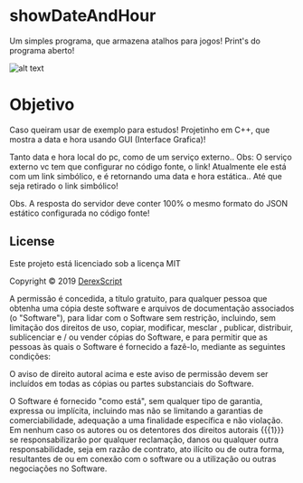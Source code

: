 # showDateAndHour
Um simples programa, que armazena atalhos para jogos!
Print's do programa aberto!

![alt text](https://uploaddeimagens.com.br/images/002/559/342/full/1.png)

# Objetivo

Caso queiram usar de exemplo para estudos!
Projetinho em C++, que mostra a data e hora usando GUI (Interface Grafica)!

Tanto data e hora local do pc, como de um serviço externo..
Obs: O serviço externo vc tem que configurar no código fonte, o link!
Atualmente ele está com um link simbólico, e é retornando uma data e hora estática.. Até que seja retirado o link simbólico!

Obs. A resposta do servidor deve conter 100% o mesmo formato do JSON estático configurada no código fonte!

## License

Este projeto está licenciado sob a licença MIT

Copyright © 2019 [DerexScript](https://github.com/DerexScript)

A permissão é concedida, a título gratuito, para qualquer pessoa que obtenha uma cópia deste software e arquivos de documentação associados (o "Software"), para lidar com o Software sem restrição, incluindo, sem limitação dos direitos de uso, copiar, modificar, mesclar , publicar, distribuir, sublicenciar e / ou vender cópias do Software, e para permitir que as pessoas às quais o Software é fornecido a fazê-lo, mediante as seguintes condições:

O aviso de direito autoral acima e este aviso de permissão devem ser incluídos em todas as cópias ou partes substanciais do Software.

O Software é fornecido "como está", sem qualquer tipo de garantia, expressa ou implícita, incluindo mas não se limitando a garantias de comerciabilidade, adequação a uma finalidade específica e não violação. Em nenhum caso os autores ou os detentores dos direitos autorais {{{1}}} se responsabilizarão por qualquer reclamação, danos ou qualquer outra responsabilidade, seja em razão de contrato, ato ilícito ou de outra forma, resultantes de ou em conexão com o software ou a utilização ou outras negociações no Software. 
